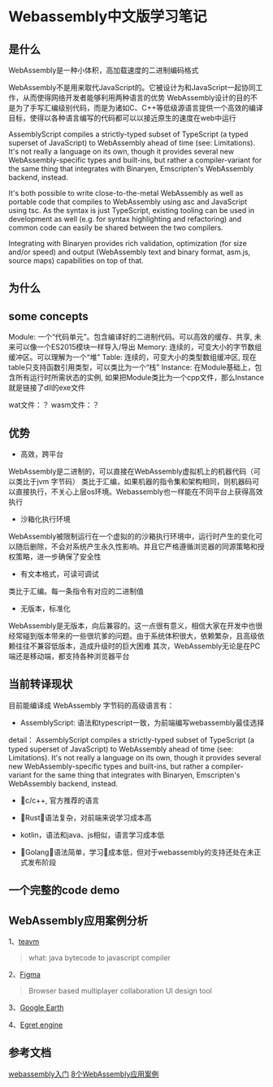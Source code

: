 # Webassembly中文版学习笔记

## 是什么

WebAssembly是一种小体积，高加载速度的二进制编码格式

WebAssembly不是用来取代JavaScript的。它被设计为和JavaScript一起协同工作，从而使得网络开发者能够利用两种语言的优势
WebAssembly设计的目的不是为了手写汇编级别代码，而是为诸如C、C++等低级源语言提供一个高效的编译目标，使得以各种语言编写的代码都可以以接近原生的速度在web中运行

AssemblyScript compiles a strictly-typed subset of TypeScript (a typed superset of JavaScript) to WebAssembly ahead of time (see: Limitations). It's not really a language on its own, though it provides several new WebAssembly-specific types and built-ins, but rather a compiler-variant for the same thing that integrates with Binaryen, Emscripten's WebAssembly backend, instead.

It's both possible to write close-to-the-metal WebAssembly as well as portable code that compiles to WebAssembly using asc and JavaScript using tsc. As the syntax is just TypeScript, existing tooling can be used in development as well (e.g. for syntax highlighting and refactoring) and common code can easily be shared between the two compilers.

Integrating with Binaryen provides rich validation, optimization (for size and/or speed) and output (WebAssembly text and binary format, asm.js, source maps) capabilities on top of that.

## 为什么

## some concepts

Module: 一个“代码单元”。包含编译好的二进制代码。可以高效的缓存、共享, 未来可以像一个ES2015模块一样导入/导出
Memory: 连续的，可变大小的字节数组缓冲区。可以理解为一个“堆”
Table: 连续的，可变大小的类型数组缓冲区, 现在table只支持函数引用类型，可以类比为一个“栈”
Instance: 在Module基础上，包含所有运行时所需状态的实例, 如果把Module类比为一个cpp文件，那么Instance就是链接了dll的exe文件

wat文件：？
wasm文件：？

## 优势

- 高效，跨平台

WebAssembly是二进制的，可以直接在WebAssembly虚拟机上的机器代码（可以类比于jvm 字节码）
类比于汇编，如果机器的指令集和架构相同，则机器码可以直接执行，不关心上层os环境。Webassembly也一样能在不同平台上获得高效执行

- 沙箱化执行环境

WebAssembly被限制运行在一个虚拟的的沙箱执行环境中，运行时产生的变化可以随后删除，不会对系统产生永久性影响。并且它严格遵循浏览器的同源策略和授权策略，进一步确保了安全性

- 有文本格式，可读可调试

类比于汇编。每一条指令有对应的二进制值

- 无版本，标准化

WebAssembly是无版本，向后兼容的。这一点很有意义，相信大家在开发中也很经常碰到版本带来的一些很坑爹的问题。由于系统体积很大，依赖繁杂，且高级依赖往往不兼容低版本，造成升级时的巨大困难 
其次，WebAssembly无论是在PC端还是移动端，都支持各种浏览器平台

## 当前转译现状

目前能编译成 WebAssembly 字节码的高级语言有：

- AssemblyScript: 语法和typescript一致，为前端编写webassembly最佳选择

detail：
AssemblyScript compiles a strictly-typed subset of TypeScript (a typed superset of JavaScript) to WebAssembly ahead of time (see: Limitations). It's not really a language on its own, though it provides several new WebAssembly-specific types and built-ins, but rather a compiler-variant for the same thing that integrates with Binaryen, Emscripten's WebAssembly backend, instead.

- c/c++, 官方推荐的语言

- Rust，语法复杂，对前端来说学习成本高

- kotlin，语法和java、js相似，语言学习成本低

- Golang，语法简单，学习成本低，但对于webassembly的支持还处在未正式发布阶段

## 一个完整的code demo

## WebAssembly应用案例分析

1、[teavm](https://github.com/konsoletyper/teavm)
> what: java bytecode to javascript compiler

2、[Figma](https://www.figma.com)
> Browser based multiplayer collaboration UI design tool

3、[Google Earth](https://www.google.com/earth/)

4、[Egret engine](https://www.egret.com/en/)

## 参考文档

[webassembly入门](https://blog.csdn.net/m549393829/article/details/81839822)
[8个WebAssembly应用案例](https://blog.csdn.net/fRF0lw4/article/details/79267457)
